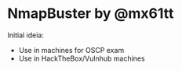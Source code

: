 # NmapBuster by @mx61tt

Initial ideia:
- Use in machines for OSCP exam
- Use in HackTheBox/Vulnhub machines

